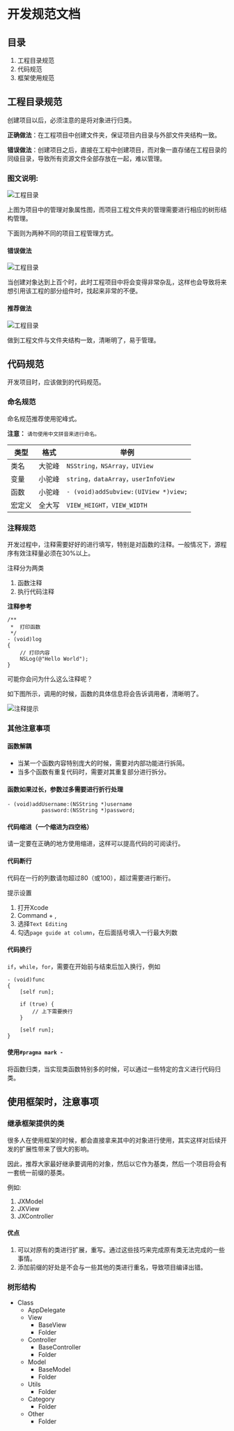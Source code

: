 # 开发规范文档

## 目录

1. 工程目录规范
2. 代码规范
3. 框架使用规范

## 工程目录规范

创建项目以后，必须注意的是将对象进行归类。

**正确做法**：在工程项目中创建文件夹，保证项目内目录与外部文件夹结构一致。

**错误做法**：创建项目之后，直接在工程中创建项目，而对象一直存储在工程目录的同级目录，导致所有资源文件全部存放在一起，难以管理。

### 图文说明:

![工程目录](resource/proj_tree.png)

上图为项目中的管理对象属性图，而项目工程文件夹的管理需要进行相应的树形结构管理。 

下面则为两种不同的项目工程管理方式。

#### 错误做法

![工程目录](resource/proj_tree_wrong.png)

当创建对象达到上百个时，此时工程项目中将会变得非常杂乱，这样也会导致将来想引用该工程的部分组件时，找起来非常的不便。

#### 推荐做法

![工程目录](resource/proj_tree_right.png)

做到工程文件与文件夹结构一致，清晰明了，易于管理。

## 代码规范

开发项目时，应该做到的代码规范。

### 命名规范

命名规范推荐使用驼峰式。

**注意：** `请勿使用中文拼音来进行命名。`

|类型|格式|举例|
|---|---|---|
|类名|大驼峰|`NSString，NSArray，UIView`  |
|变量|小驼峰|`string，dataArray，userInfoView`|  
|函数|小驼峰|`- (void)addSubview:(UIView *)view;`  |
|宏定义|全大写|`VIEW_HEIGHT，VIEW_WIDTH`|

### 注释规范

开发过程中，注释需要好好的进行填写，特别是对函数的注释。一般情况下，源程序有效注释量必须在30%以上。 

注释分为两类

1. 函数注释
2. 执行代码注释

**注释参考**

```
/**
 *  打印函数
 */
- (void)log
{
    // 打印内容
    NSLog(@"Hello World");
}
```

可能你会问为什么这么注释呢？

如下图所示，调用的时候，函数的具体信息将会告诉调用者，清晰明了。

![注释提示](resource/func_statement_alert.png)

### 其他注意事项

#### 函数解耦

* 当某一个函数内容特别庞大的时候，需要对内部功能进行拆简。
* 当多个函数有重复代码时，需要对其重复部分进行拆分。

#### 函数如果过长，参数过多需要进行折行处理

```
- (void)addUsername:(NSString *)username
           password:(NSString *)password;

```

#### 代码缩进（一个缩进为四空格）

请一定要在正确的地方使用缩进，这样可以提高代码的可阅读行。

#### 代码断行
 
代码在一行的列数请勿超过80（或100），超过需要进行断行。

提示设置

1. 打开Xcode
2. Command + ,
3. 选择`Text Editing`
4. 勾选`page guide at column`，在后面括号填入一行最大列数

#### 代码换行

`if`，`while`，`for`，需要在开始前与结束后加入换行，例如

```
- (void)func
{
    [self run];
    
    if (true) {
        // 上下需要换行
    }
    
    [self run];
}
```

#### 使用`#pragma mark -`

将函数归类，当实现类函数特别多的时候，可以通过一些特定的含义进行代码归类。

## 使用框架时，注意事项

### 继承框架提供的类

很多人在使用框架的时候，都会直接拿来其中的对象进行使用，其实这样对后续开发的扩展性带来了很大的影响。

因此，推荐大家最好继承要调用的对象，然后以它作为基类，然后一个项目将会有一套统一前缀的基类。

例如:

1. JXModel
2. JXView
3. JXController

#### 优点

1. 可以对原有的类进行扩展，重写。通过这些技巧来完成原有类无法完成的一些事情。
2. 添加前缀的好处是不会与一些其他的类进行重名，导致项目编译出错。

### 树形结构

* Class
	* AppDelegate 
	* View
		* BaseView
		* Folder
	* Controller
		* BaseController
		* Folder
	* Model
	  * BaseModel
	  * Folder
	* Utils
	  * Folder
	* Category
	  * Folder
	* Other
	  * Folder
	  
	  
	  
	  
	  
	  


 